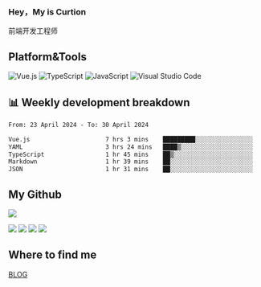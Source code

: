 ### Hey，My is Curtion
前端开发工程师
## Platform&Tools

![Vue.js](https://img.shields.io/badge/-Vue.js-4FC08D?style=flat-square&logo=Vue.js&logoColor=white)
![TypeScript](https://img.shields.io/badge/-TypeScript-007ACC?style=flat-square&logo=typescript&logoColor=white)
![JavaScript](https://img.shields.io/badge/-JavaScript-F7DF1E?style=flat-square&logo=javascript&logoColor=black)
![Visual Studio Code](https://img.shields.io/badge/-VSCode-007ACC?style=flat-square&logo=Visual-Studio-Code&logoColor=white)

## 📊 Weekly development breakdown

<!--START_SECTION:waka-->

```txt
From: 23 April 2024 - To: 30 April 2024

Vue.js                     7 hrs 3 mins    █████████░░░░░░░░░░░░░░░░   36.24 %
YAML                       3 hrs 24 mins   ████▒░░░░░░░░░░░░░░░░░░░░   17.48 %
TypeScript                 1 hr 45 mins    ██▒░░░░░░░░░░░░░░░░░░░░░░   08.99 %
Markdown                   1 hr 39 mins    ██░░░░░░░░░░░░░░░░░░░░░░░   08.47 %
JSON                       1 hr 31 mins    ██░░░░░░░░░░░░░░░░░░░░░░░   07.82 %
```

<!--END_SECTION:waka-->

## My Github

![](http://github-profile-summary-cards.vercel.app/api/cards/profile-details?username=curtion&theme=nord_bright)

![](http://github-profile-summary-cards.vercel.app/api/cards/stats?username=curtion&theme=nord_bright)
![](http://github-profile-summary-cards.vercel.app/api/cards/productive-time?username=curtion&theme=nord_bright&utcOffset=8)
![](http://github-profile-summary-cards.vercel.app/api/cards/repos-per-language?username=curtion&theme=nord_bright)
![](http://github-profile-summary-cards.vercel.app/api/cards/most-commit-language?username=curtion&theme=nord_bright)

## Where to find me

[BLOG](https://blog.3gxk.net)
